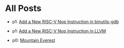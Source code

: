 # All Posts

- p1: [Add a New RISC-V Nop Instruction in binutils-gdb](posts/p2/main.md)

- p1: [Add a New RISC-V Nop Instruction in LLVM](posts/p1/main.md)

- p0: [Mountain Everest](posts/p0/mountain_everest.md)
